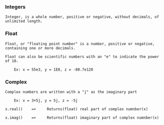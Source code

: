 ### Integers

    Integer, is a whole number, positive or negative, without decimals, of unlimited length.

### Float 

    Float, or "floating point number" is a number, positive or negative, containing one or more decimals.

    Float can also be scientific numbers with an "e" to indicate the power of 10.

        Ex: x = 55e3, y = 1E8, z = -80.7e120

### Complex

    Complex numbers are written with a "j" as the imaginary part

        Ex: x = 3+5j, y = 5j, z = -5j

    x.real()    =>     Returns(float) real part of complex numnber(x)

    x.imag()    =>     Returns(float) imaginary part of complex numnber(x)
